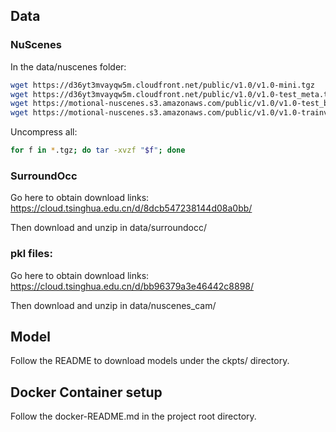 ## Data

### NuScenes
In the data/nuscenes folder:

```bash
wget https://d36yt3mvayqw5m.cloudfront.net/public/v1.0/v1.0-mini.tgz
wget https://d36yt3mvayqw5m.cloudfront.net/public/v1.0/v1.0-test_meta.tgz
wget https://motional-nuscenes.s3.amazonaws.com/public/v1.0/v1.0-test_blobs.tgz
wget https://motional-nuscenes.s3.amazonaws.com/public/v1.0/v1.0-trainval{01..10}_blobs.tgz
```

Uncompress all: 

```bash
for f in *.tgz; do tar -xvzf "$f"; done
```

### SurroundOcc
Go here to obtain download links: 
https://cloud.tsinghua.edu.cn/d/8dcb547238144d08a0bb/

Then download and unzip in data/surroundocc/

### pkl files:
Go here to obtain download links: 
https://cloud.tsinghua.edu.cn/d/bb96379a3e46442c8898/

Then download and unzip in data/nuscenes_cam/

## Model
Follow the README to download models under the ckpts/ directory.

## Docker Container setup
Follow the docker-README.md in the project root directory.
